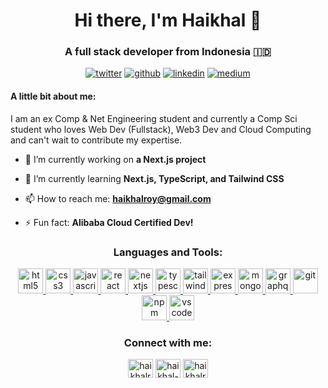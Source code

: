 <h1 align="center">Hi there, I'm Haikhal 👋</h1>
<h3 align="center">A full stack developer from Indonesia 🇮🇩</h3>

<p align="center">
  <a href="https://twitter.com/kal_xyz"><img src="https://img.shields.io/badge/X-%23000000.svg?style=for-the-badge&logo=X&logoColor=white" alt="twitter"/></a>
  <a href="https://github.com/rywndr"><img src="https://img.shields.io/badge/github-%23121011.svg?style=for-the-badge&logo=github&logoColor=white" alt="github" /></a>
  <a href="https://www.linkedin.com/in/haikhal-roywendra-369b5826a//"><img src="https://img.shields.io/badge/linkedin-%230077B5.svg?style=for-the-badge&logo=linkedin&logoColor=white" alt="linkedin"/></a>
  <a href="https://medium.com/@haikhalroy"><img src="https://img.shields.io/badge/Medium-12100E?style=for-the-badge&logo=medium&logoColor=white" alt="medium"/></a>
</p>

#### A little bit about me:

I am an ex Comp & Net Engineering student and currently a Comp Sci student who loves Web Dev (Fullstack), Web3 Dev and Cloud Computing and can't wait to contribute my expertise.


- 🔭 I’m currently working on **a Next.js project**

- 🌱 I’m currently learning **Next.js, TypeScript, and Tailwind CSS**

- 📫 How to reach me: **haikhalroy@gmail.com**

- ⚡ Fun fact: **Alibaba Cloud Certified Dev!**

<h3 align="center">Languages and Tools:</h3>
<p align="center">
  <a href="https://www.w3.org/html/" target="_blank"> <img src="https://skillicons.dev/icons?i=html" alt="html5" width="40" height="40"/> </a>
  <a href="https://www.w3schools.com/css/" target="_blank"> <img src="https://skillicons.dev/icons?i=css" alt="css3" width="40" height="40"/> </a>
  <a href="https://developer.mozilla.org/en-US/docs/Web/JavaScript" target="_blank"> <img src="https://skillicons.dev/icons?i=js" alt="javascript" width="40" height="40"/> </a>
  <a href="https://reactjs.org/" target="_blank"> <img src="https://skillicons.dev/icons?i=react" alt="react" width="40" height="40"/> </a>
  <a href="https://nextjs.org/" target="_blank"> <img src="https://skillicons.dev/icons?i=nextjs" alt="nextjs" width="40" height="40"/> </a>
  <a href="https://www.typescriptlang.org/" target="_blank"> <img src="https://skillicons.dev/icons?i=ts" alt="typescript" width="40" height="40"/> </a>
  <a href="https://tailwindcss.com/" target="_blank"> <img src="https://skillicons.dev/icons?i=tailwind" alt="tailwind" width="40" height="40"/> </a>
  <a href="https://expressjs.com" target="_blank"> <img src="https://skillicons.dev/icons?i=express" alt="express" width="40" height="40"/> </a>
  <a href="https://www.mongodb.com/" target="_blank"> <img src="https://skillicons.dev/icons?i=mongodb" alt="mongodb" width="40" height="40"/> </a>
  <a href="https://graphql.org" target="_blank"> <img src="https://skillicons.dev/icons?i=graphql" alt="graphql" width="40" height="40"/> </a>
  <a href="https://git-scm.com/" target="_blank"> <img src="https://skillicons.dev/icons?i=git" alt="git" width="40" height="40"/> </a>
  <a href="https://www.npmjs.com/" target="_blank"> <img src="https://skillicons.dev/icons?i=npm" alt="npm" width="40" height="40"/> </a>
  <a href="https://code.visualstudio.com/" target="_blank"> <img src="https://skillicons.dev/icons?i=vscode" alt="vscode" width="40" height="40"/> </a>
</p>

<h3 align="center">Connect with me:</h3>
<p align="center">
<a href="https://twitter.com/kal_xyz" target="blank"><img align="center" src="https://skillicons.dev/icons?i=twitter" alt="haikhalroy" height="30" width="40" /></a>
<a href="https://www.linkedin.com/in/haikhal-roywendra-369b5826a/" target="blank"><img align="center" src="https://skillicons.dev/icons?i=linkedin" alt="haikhal-roywendra" height="30" width="40" /></a>
<a href="https://www.hackerrank.com/haikhalroy" target="blank"><img align="center" src="https://cdn.worldvectorlogo.com/logos/hackerrank.svg" alt="haikhalroy" height="30" width="40" /></a>
